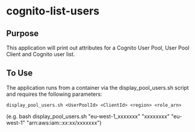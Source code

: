 # cognito-list-users

## Purpose

This application will print out attributes for a Cognito User Pool, User Pool Client and Cognito user list.
 
## To Use
 
The application runs from a container via the display_pool_users.sh script and requires the following parameters:

```
display_pool_users.sh <UserPoolId> <ClientId> <region> <role_arn>
```

(e.g. bash display_pool_users.sh "eu-west-1_xxxxxxx" "xxxxxxxx" "eu-west-1" "arn:aws:iam::xx:xx/xxxxxxx")

